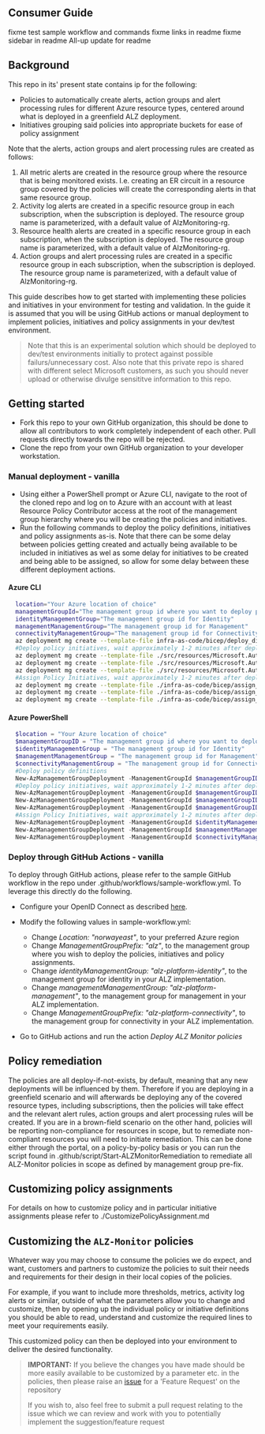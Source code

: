 <!-- markdownlint-disable -->
## Consumer Guide
<!-- markdownlint-restore -->

fixme test sample workflow and commands
fixme links in readme
fixme sidebar in readme
All-up update for readme


## Background

This repo in its' present state contains ip for the following:
- Policies to automatically create alerts, action groups and alert processing rules for different Azure resource types, centered around what is deployed in a greenfield ALZ deployment.
- Initiatives grouping said policies into appropriate buckets for ease of policy assignment

Note that the alerts, action groups and alert processing rules are created as follows:
1. All metric alerts are created in the resource group where the resource that is being monitored exists. I.e. creating an ER circuit in a resource group covered by the policies will create the corresponding alerts in that same resource group.
2. Activity log alerts are created in a specific resource group in each subscription, when the subscription is deployed. The resource group name is parameterized, with a default value of AlzMonitoring-rg.
3. Resource health alerts are created in a specific resource group in each subscription, when the subscription is deployed. The resource group name is parameterized, with a default value of AlzMonitoring-rg.
4. Action groups and alert processing rules are created in a specific resource group in each subscription, when the subscription is deployed. The resource group name is parameterized, with a default value of AlzMonitoring-rg.

This guide describes how to get started with implementing these policies and initiatives in your environment for testing and validation. In the guide it is assumed that you will be using GitHub actions or manual deployment to implement policies, initiatives and policy assignments in your dev/test environment. 

> Note that this is an experimental solution which should be deployed to dev/test environments initially to protect against possible failurs/unnecessary cost. 
> Also note that this private repo is shared with different select Microsoft customers, as such you should never upload or otherwise divulge sensititve information to this repo.

## Getting started

- Fork this repo to your own GitHub organization, this should be done to allow all contributors to work completely independent of each other. Pull requests directly towards the repo will be rejected.
- Clone the repo from your own GitHub organization to your developer workstation. 

### Manual deployment - vanilla
- Using either a PowerShell prompt or Azure CLI, navigate to the root of the cloned repo and log on to Azure with an account with at least Resource Policy Contributor access at the root of the management group hierarchy where you will be creating the policies and initiatives.
- Run the following commands to deploy the policy definitions, initiatives and policy assignments as-is. Note that there can be some delay between policies getting created and actually being available to be included in initiatives as wel as some delay for initiatives to be created and being able to be assigned, so allow for some delay between these different deployment actions.

#### Azure CLI

```bash
  location="Your Azure location of choice"
  managementGroupId="The management group id where you want to deploy policies"
  identityManagementGroup="The management group id for Identity"
  managementManagementGroup="The management group id for Management"
  connectivityManagementGroup="The management group id for Connectivity"
  az deployment mg create --template-file infra-as-code/bicep/deploy_dine_policies.bicep --location $location --management-group-id $managementGroupId
  #Deploy policy initiatives, wait approximately 1-2 minutes after deploying policies to ensure that there are no errors when creating initiatives
  az deployment mg create --template-file ./src/resources/Microsoft.Authorization/policySetDefinitions/ALZ-MonitorConnectivity.json --location $location --management-group-id $managementGroupId
  az deployment mg create --template-file ./src/resources/Microsoft.Authorization/policySetDefinitions/ALZ-MonitorIdentity.json --location $location --management-group-id $managementGroupId
  az deployment mg create --template-file ./src/resources/Microsoft.Authorization/policySetDefinitions/ALZ-MonitorManagement.json --location $location --management-group-id $managementGroupId
  #Assign Policy Initiatives, wait approximately 1-2 minutes after deploying initiatives policies to ensure that there are no errors when assigning them
  az deployment mg create --template-file ./infra-as-code/bicep/assign_initiatives_identity.bicep --location $location --management-group-id $identityManagementGroup --parameters parPolicyManagementGroupId=$managementGroupId
  az deployment mg create --template-file ./infra-as-code/bicep/assign_initiatives_management.bicep --location $location --management-group-id $managementManagementGroup --parameters parPolicyManagementGroupId=$managementGroupId
  az deployment mg create --template-file ./infra-as-code/bicep/assign_initiatives_connectivity.bicep --location $location --management-group-id $connectivityManagementGroup --parameters parPolicyManagementGroupId=$managementGroupId
```

#### Azure PowerShell

```powershell
  $location = "Your Azure location of choice"
  $managementGroupID = "The management group id where you want to deploy policies"
  $identityManagementGroup = "The management group id for Identity"
  $managementManagementGroup = "The management group id for Management"
  $connectivityManagementGroup = "The management group id for Connectivity"
  #Deploy policy definitions
  New-AzManagementGroupDeployment -ManagementGroupId $managementGroupID -Location $location -TemplateFile ./infra-as-code/bicep/deploy_dine_policies.bicep
  #Deploy policy initiatives, wait approximately 1-2 minutes after deploying policies to ensure that there are no errors when creating initiatives
  New-AzManagementGroupDeployment -ManagementGroupId $managementGroupID -Location $location -TemplateFile ./src/resources/Microsoft.Authorization/policySetDefinitions/ALZ-MonitorConnectivity.json
  New-AzManagementGroupDeployment -ManagementGroupId $managementGroupID -Location $location -TemplateFile ./src/resources/Microsoft.Authorization/policySetDefinitions/ALZ-MonitorIdentity.json
  New-AzManagementGroupDeployment -ManagementGroupId $managementGroupID -Location $location -TemplateFile ./src/resources/Microsoft.Authorization/policySetDefinitions/ALZ-MonitorManagement.json
  #Assign Policy Initiatives, wait approximately 1-2 minutes after deploying initiatives policies to ensure that there are no errors when assigning them
  New-AzManagementGroupDeployment -ManagementGroupId $identityManagementGroup -Location $location -TemplateFile ./infra-as-code/bicep/assign_initiatives_identity.bicep -parPolicyManagementGroupId $managementGroupId
  New-AzManagementGroupDeployment -ManagementGroupId $managementManagementGroup -Location $location -TemplateFile ./infra-as-code/bicep/assign_initiatives_management.bicep -parPolicyManagementGroupId $managementGroupId
  New-AzManagementGroupDeployment -ManagementGroupId $connectivityManagementGroup -Location $location -TemplateFile ./infra-as-code/bicep/assign_initiatives_connectivity.bicep -parPolicyManagementGroupId $managementGroupId
```
### Deploy through GitHub Actions - vanilla
To deploy through GitHub actions, please refer to the sample GitHub workflow in the repo under .github/workflows/sample-workflow.yml. To leverage this directly do the following.
- Configure your OpenID Connect as described [here](https://learn.microsoft.com/en-us/azure/developer/github/connect-from-azure?tabs=azure-portal%2Cwindows#use-the-azure-login-action-with-openid-connect).
- Modify the following values in sample-workflow.yml:
  - Change _Location: "norwayeast"_, to your preferred Azure region
  - Change _ManagementGroupPrefix: "alz"_, to the management group where you wish to deploy the policies, initiatives and policy assignments.
  - Change _identityManagementGroup: "alz-platform-identity"_, to the management group for identity in your ALZ implementation.
  - Change _managementManagementGroup: "alz-platform-management"_, to the management group for management in your ALZ implementation.
  - Change _ManagementGroupPrefix: "alz-platform-connectivity"_, to the management group for connectivity in your ALZ implementation.

- Go to GitHub actions and run the action *Deploy ALZ Monitor policies*

## Policy remediation
The policies are all deploy-if-not-exists, by default, meaning that any new deployments will be influenced by them. Therefore if you are deploying in a greenfield scenario and will afterwards be deploying any of the covered resource types, including subscriptions, then the policies will take effect and the relevant alert rules, action groups and alert processing rules will be created. 
If you are in a brown-field scenario on the other hand, policies will be reporting non-compliance for resources in scope, but to remediate non-compliant resources you will need to initiate remediation. This can be done either through the portal, on a policy-by-policy basis or you can run the script found in .github/script/Start-ALZMonitorRemediation to remediate all ALZ-Monitor policies in scope as defined by management group pre-fix.

## Customizing policy assignments

For details on how to customize policy and in particular initiative assignments please refer to ./CustomizePolicyAssignment.md


## Customizing the `ALZ-Monitor` policies

Whatever way you may choose to consume the policies we do expect, and want, customers and partners to customize the policies to suit their needs and requirements for their design in their local copies of the policies.

For example, if you want to include more thresholds, metrics, activity log alerts or similar, outside of what the parameters allow you to change and customize, then by opening up the individual policy or initiative definitions you should be able to read, understand and customize the required lines to meet your requirements easily.

This customized policy can then be deployed into your environment to deliver the desired functionality.

<!-- markdownlint-disable -->
> **IMPORTANT:** If you believe the changes you have made should be more easily available to be customized by a parameter etc. in the policies, then please raise an [issue](https://github.com/Azure/ALZ-Monitor/issues) for a 'Feature Request' on the repository 
> 
> If you wish to, also feel free to submit a pull request relating to the issue which we can review and work with you to potentially implement the suggestion/feature request 
<!-- markdownlint-restore -->


